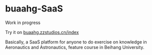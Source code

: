 # buaahg-SaaS

Work in progress

Try it on [buaahg.zzstudios.cn/index](https://buaahg.zzstudios.cn/index)

Basically, a SaaS platform for anyone to do exercise on knowledge in Aeronautics and Astronautics, feature course in Beihang University.